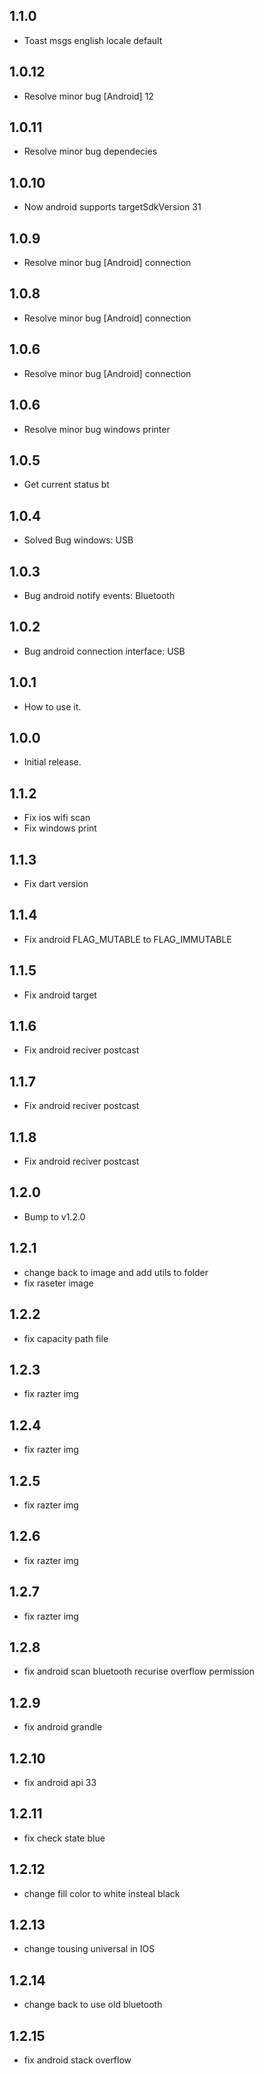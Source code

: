 ## 1.1.0

- Toast msgs english locale default

## 1.0.12

- Resolve minor bug [Android] 12

## 1.0.11

- Resolve minor bug dependecies

## 1.0.10

- Now android supports targetSdkVersion 31

## 1.0.9

- Resolve minor bug [Android] connection

## 1.0.8

- Resolve minor bug [Android] connection

## 1.0.6

- Resolve minor bug [Android] connection

## 1.0.6

- Resolve minor bug windows printer

## 1.0.5

- Get current status bt

## 1.0.4

- Solved Bug windows: USB

## 1.0.3

- Bug android notify events: Bluetooth

## 1.0.2

- Bug android connection interface: USB

## 1.0.1

- How to use it.

## 1.0.0

- Initial release.

## 1.1.2

- Fix ios wifi scan
- Fix windows print

## 1.1.3

- Fix dart version

## 1.1.4

- Fix android FLAG_MUTABLE to FLAG_IMMUTABLE

## 1.1.5

- Fix android target

## 1.1.6

- Fix android reciver postcast

## 1.1.7

- Fix android reciver postcast

## 1.1.8

- Fix android reciver postcast

## 1.2.0

- Bump to v1.2.0

## 1.2.1

- change back to image and add utils to folder
- fix raseter image

## 1.2.2

- fix capacity path file

## 1.2.3

- fix razter img

## 1.2.4

- fix razter img

## 1.2.5

- fix razter img

## 1.2.6

- fix razter img

## 1.2.7

- fix razter img

## 1.2.8

- fix android scan bluetooth recurise overflow permission

## 1.2.9

- fix android grandle

## 1.2.10

- fix android api 33

## 1.2.11

- fix check state blue

## 1.2.12

- change fill color to white insteal black

## 1.2.13

- change tousing universal in IOS

## 1.2.14

- change back to use old bluetooth

## 1.2.15

- fix android stack overflow
